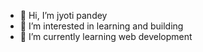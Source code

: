 - 👋 Hi, I’m jyoti pandey
- 👀 I’m interested in learning and building
- 🌱 I’m currently learning web development 


<!---
pjyoti121/pjyoti121 is a ✨ special ✨ repository because its `README.md` (this file) appears on your GitHub profile.
You can click the Preview link to take a look at your changes.
--->
